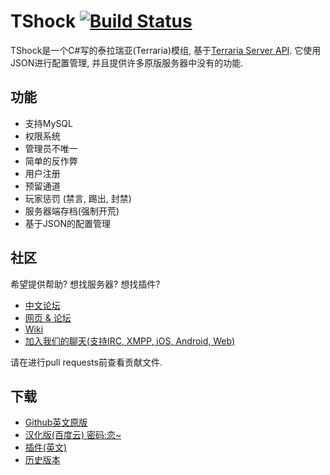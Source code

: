 # TShock [![Build Status](https://travis-ci.org/NyxStudios/TShock.png?branch=general-devel)](https://travis-ci.org/NyxStudios/TShock) 

TShock是一个C#写的泰拉瑞亚(Terraria)模组, 基于[Terraria Server API](https://github.com/NyxStudios/TerrariaAPI-Server). 它使用JSON进行配置管理, 并且提供许多原版服务器中没有的功能.

## 功能

* 支持MySQL
* 权限系统
* 管理员不唯一
* 简单的反作弊
* 用户注册
* 预留通道
* 玩家惩罚 (禁言, 踢出, 封禁)
* 服务器端存档(强制开荒)
* 基于JSON的配置管理

## 社区

希望提供帮助? 想找服务器? 想找插件?

* [中文论坛](http://tshockcn.com/)
* [网页 & 论坛](https://tshock.co/xf/)
* [Wiki](https://tshock.atlassian.net/wiki/display/TSHOCKPLUGINS/Home)
* [加入我们的聊天(支持IRC, XMPP, iOS, Android, Web)](http://chat.tshock.co/)

请在进行pull requests前查看贡献文件.

## 下载

* [Github英文原版](https://github.com/TShock/TShock/releases)
* [汉化版(百度云) 密码:恋~](http://pan.baidu.com/s/1nu63tod)
* [插件(英文)](https://tshock.co/xf/index.php?resources/)
* [历史版本](https://github.com/TShock/TShock/downloads)
